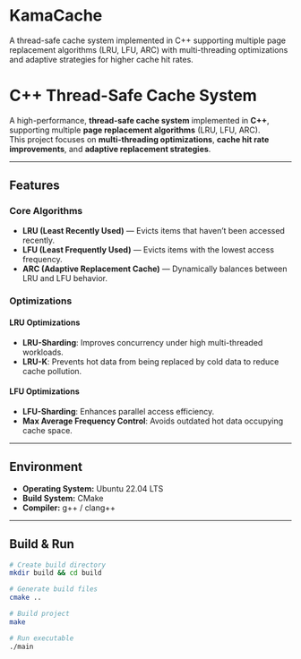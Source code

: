 # KamaCache
A thread-safe cache system implemented in C++ supporting multiple page replacement algorithms (LRU, LFU, ARC) with multi-threading optimizations and adaptive strategies for higher cache hit rates.

# C++ Thread-Safe Cache System

A high-performance, **thread-safe cache system** implemented in **C++**, supporting multiple **page replacement algorithms** (LRU, LFU, ARC).  
This project focuses on **multi-threading optimizations**, **cache hit rate improvements**, and **adaptive replacement strategies**.

---

## Features

### Core Algorithms
- **LRU (Least Recently Used)** — Evicts items that haven’t been accessed recently.
- **LFU (Least Frequently Used)** — Evicts items with the lowest access frequency.
- **ARC (Adaptive Replacement Cache)** — Dynamically balances between LRU and LFU behavior.

### Optimizations

#### LRU Optimizations
- **LRU-Sharding**: Improves concurrency under high multi-threaded workloads.  
- **LRU-K**: Prevents hot data from being replaced by cold data to reduce cache pollution.

#### LFU Optimizations
- **LFU-Sharding**: Enhances parallel access efficiency.  
- **Max Average Frequency Control**: Avoids outdated hot data occupying cache space.

---

## Environment

- **Operating System:** Ubuntu 22.04 LTS  
- **Build System:** CMake  
- **Compiler:** g++ / clang++

---

## Build & Run

```bash
# Create build directory
mkdir build && cd build

# Generate build files
cmake ..

# Build project
make

# Run executable
./main

